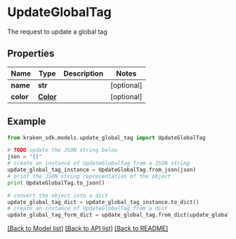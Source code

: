 # UpdateGlobalTag

The request to update a global tag

## Properties
Name | Type | Description | Notes
------------ | ------------- | ------------- | -------------
**name** | **str** |  | [optional] 
**color** | [**Color**](Color.md) |  | [optional] 

## Example

```python
from kraken_sdk.models.update_global_tag import UpdateGlobalTag

# TODO update the JSON string below
json = "{}"
# create an instance of UpdateGlobalTag from a JSON string
update_global_tag_instance = UpdateGlobalTag.from_json(json)
# print the JSON string representation of the object
print UpdateGlobalTag.to_json()

# convert the object into a dict
update_global_tag_dict = update_global_tag_instance.to_dict()
# create an instance of UpdateGlobalTag from a dict
update_global_tag_form_dict = update_global_tag.from_dict(update_global_tag_dict)
```
[[Back to Model list]](../README.md#documentation-for-models) [[Back to API list]](../README.md#documentation-for-api-endpoints) [[Back to README]](../README.md)



